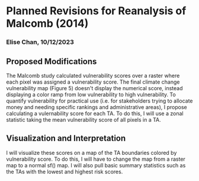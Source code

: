 # Planned Revisions for Reanalysis of Malcomb (2014)
### Elise Chan, 10/12/2023

## Proposed Modifications
The Malcomb study calculated vulnerability scores over a raster where each pixel was assigned a vulnerability score. The final climate change vulnerability map (Figure 5) doesn't display the numerical score, instead displaying a color ramp from low vulnerability to high vulnerability. To quantify vulnerability for practical use (i.e. for stakeholders trying to allocate money and needing specific rankings and administrative areas), I propose calculating a vulernability score for each TA. To do this, I will use a zonal statistic taking the mean vulnerability score of all pixels in a TA.

## Visualization and Interpretation
I will visualize these scores on a map of the TA boundaries colored by vulnerability score. To do this, I will have to change the map from a raster map to a normal sf() map. I will also pull basic summary statistics such as the TAs with the lowest and highest risk scores.

